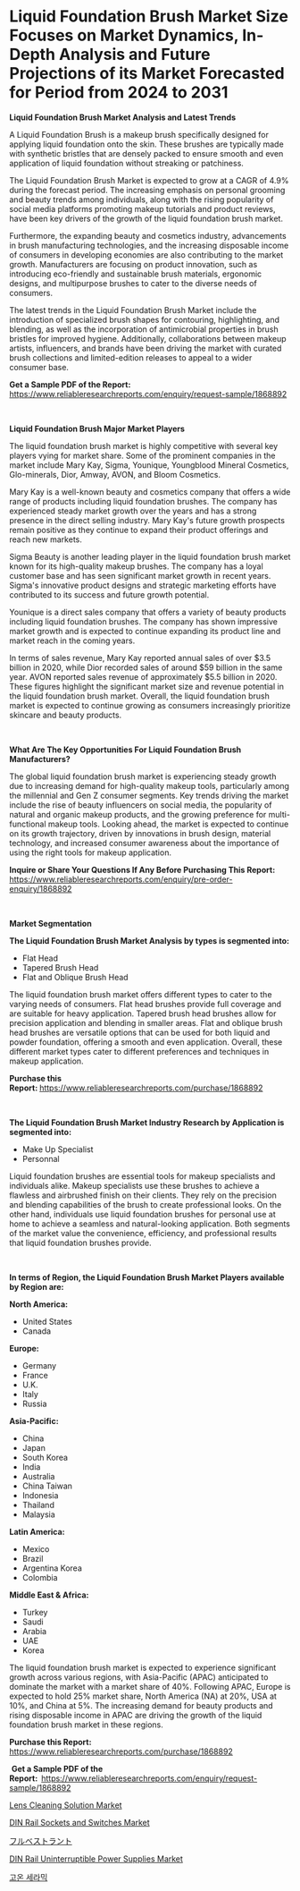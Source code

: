 <p><h1>Liquid Foundation Brush Market Size Focuses on Market Dynamics, In-Depth Analysis and Future Projections of its Market Forecasted for Period from 2024 to 2031</h1></p><p><strong>Liquid Foundation Brush Market Analysis and Latest Trends</strong></p>
<p><p>A Liquid Foundation Brush is a makeup brush specifically designed for applying liquid foundation onto the skin. These brushes are typically made with synthetic bristles that are densely packed to ensure smooth and even application of liquid foundation without streaking or patchiness.</p><p>The Liquid Foundation Brush Market is expected to grow at a CAGR of 4.9% during the forecast period. The increasing emphasis on personal grooming and beauty trends among individuals, along with the rising popularity of social media platforms promoting makeup tutorials and product reviews, have been key drivers of the growth of the liquid foundation brush market.</p><p>Furthermore, the expanding beauty and cosmetics industry, advancements in brush manufacturing technologies, and the increasing disposable income of consumers in developing economies are also contributing to the market growth. Manufacturers are focusing on product innovation, such as introducing eco-friendly and sustainable brush materials, ergonomic designs, and multipurpose brushes to cater to the diverse needs of consumers.</p><p>The latest trends in the Liquid Foundation Brush Market include the introduction of specialized brush shapes for contouring, highlighting, and blending, as well as the incorporation of antimicrobial properties in brush bristles for improved hygiene. Additionally, collaborations between makeup artists, influencers, and brands have been driving the market with curated brush collections and limited-edition releases to appeal to a wider consumer base.</p></p>
<p><strong>Get a Sample PDF of the Report:&nbsp;</strong> <a href="https://www.reliableresearchreports.com/enquiry/request-sample/1868892">https://www.reliableresearchreports.com/enquiry/request-sample/1868892</a></p>
<p>&nbsp;</p>
<p><strong>Liquid Foundation Brush Major Market Players</strong></p>
<p><p>The liquid foundation brush market is highly competitive with several key players vying for market share. Some of the prominent companies in the market include Mary Kay, Sigma, Younique, Youngblood Mineral Cosmetics, Glo-minerals, Dior, Amway, AVON, and Bloom Cosmetics.</p><p>Mary Kay is a well-known beauty and cosmetics company that offers a wide range of products including liquid foundation brushes. The company has experienced steady market growth over the years and has a strong presence in the direct selling industry. Mary Kay's future growth prospects remain positive as they continue to expand their product offerings and reach new markets.</p><p>Sigma Beauty is another leading player in the liquid foundation brush market known for its high-quality makeup brushes. The company has a loyal customer base and has seen significant market growth in recent years. Sigma's innovative product designs and strategic marketing efforts have contributed to its success and future growth potential.</p><p>Younique is a direct sales company that offers a variety of beauty products including liquid foundation brushes. The company has shown impressive market growth and is expected to continue expanding its product line and market reach in the coming years.</p><p>In terms of sales revenue, Mary Kay reported annual sales of over $3.5 billion in 2020, while Dior recorded sales of around $59 billion in the same year. AVON reported sales revenue of approximately $5.5 billion in 2020. These figures highlight the significant market size and revenue potential in the liquid foundation brush market. Overall, the liquid foundation brush market is expected to continue growing as consumers increasingly prioritize skincare and beauty products.</p></p>
<p>&nbsp;</p>
<p><strong>What Are The Key Opportunities For Liquid Foundation Brush Manufacturers?</strong></p>
<p><p>The global liquid foundation brush market is experiencing steady growth due to increasing demand for high-quality makeup tools, particularly among the millennial and Gen Z consumer segments. Key trends driving the market include the rise of beauty influencers on social media, the popularity of natural and organic makeup products, and the growing preference for multi-functional makeup tools. Looking ahead, the market is expected to continue on its growth trajectory, driven by innovations in brush design, material technology, and increased consumer awareness about the importance of using the right tools for makeup application.</p></p>
<p><strong>Inquire or Share Your Questions If Any Before Purchasing This Report:</strong> <a href="https://www.reliableresearchreports.com/enquiry/pre-order-enquiry/1868892">https://www.reliableresearchreports.com/enquiry/pre-order-enquiry/1868892</a></p>
<p>&nbsp;</p>
<p><strong>Market Segmentation</strong></p>
<p><strong>The Liquid Foundation Brush Market Analysis by types is segmented into:</strong></p>
<p><ul><li>Flat Head</li><li>Tapered Brush Head</li><li>Flat and Oblique Brush Head</li></ul></p>
<p><p>The liquid foundation brush market offers different types to cater to the varying needs of consumers. Flat head brushes provide full coverage and are suitable for heavy application. Tapered brush head brushes allow for precision application and blending in smaller areas. Flat and oblique brush head brushes are versatile options that can be used for both liquid and powder foundation, offering a smooth and even application. Overall, these different market types cater to different preferences and techniques in makeup application.</p></p>
<p><strong>Purchase this Report:&nbsp;</strong><a href="https://www.reliableresearchreports.com/purchase/1868892">https://www.reliableresearchreports.com/purchase/1868892</a></p>
<p>&nbsp;</p>
<p><strong>The Liquid Foundation Brush Market Industry Research by Application is segmented into:</strong></p>
<p><ul><li>Make Up Specialist </li><li>Personnal</li></ul></p>
<p><p>Liquid foundation brushes are essential tools for makeup specialists and individuals alike. Makeup specialists use these brushes to achieve a flawless and airbrushed finish on their clients. They rely on the precision and blending capabilities of the brush to create professional looks. On the other hand, individuals use liquid foundation brushes for personal use at home to achieve a seamless and natural-looking application. Both segments of the market value the convenience, efficiency, and professional results that liquid foundation brushes provide.</p></p>
<p>&nbsp;</p>
<p><strong>In terms of Region, the Liquid Foundation Brush Market Players available by Region are:</strong></p>
<p>
    <p> <strong> North America: </strong>
        <ul>
            <li>United States</li>
            <li>Canada</li>
        </ul>
        </p> 
    <p> <strong> Europe: </strong>
        <ul>
            <li>Germany</li>
            <li>France</li>
            <li>U.K.</li>
            <li>Italy</li>
            <li>Russia</li>
        </ul>
        </p> 
    <p> <strong> Asia-Pacific: </strong>
        <ul>
            <li>China</li>
            <li>Japan</li>
            <li>South Korea</li>
            <li>India</li>
            <li>Australia</li>
            <li>China Taiwan</li>
            <li>Indonesia</li>
            <li>Thailand</li>
            <li>Malaysia</li>
        </ul>
        </p> 
    <p> <strong> Latin America: </strong>
        <ul>
            <li>Mexico</li>
            <li>Brazil</li>
            <li>Argentina Korea</li>
            <li>Colombia</li>
        </ul>
        </p> 
    <p> <strong> Middle East & Africa: </strong>
        <ul>
            <li>Turkey</li>
            <li>Saudi</li>
            <li>Arabia</li>
            <li>UAE</li>
            <li>Korea</li>
        </ul>
    </p>
    </p>
<p><p>The liquid foundation brush market is expected to experience significant growth across various regions, with Asia-Pacific (APAC) anticipated to dominate the market with a market share of 40%. Following APAC, Europe is expected to hold 25% market share, North America (NA) at 20%, USA at 10%, and China at 5%. The increasing demand for beauty products and rising disposable income in APAC are driving the growth of the liquid foundation brush market in these regions.</p></p>
<p><strong>Purchase this Report: </strong><a href="https://www.reliableresearchreports.com/purchase/1868892">https://www.reliableresearchreports.com/purchase/1868892</a></p>
<p>&nbsp;<strong>Get a Sample PDF of the Report:&nbsp;&nbsp;</strong><a href="https://www.reliableresearchreports.com/enquiry/request-sample/1868892">https://www.reliableresearchreports.com/enquiry/request-sample/1868892</a></p>
<p><strong></strong></p>
<p><p><a href="https://github.com/joannagoyvaerts/Market-Research-Report-List-1/blob/main/lens-cleaning-solution-market.md">Lens Cleaning Solution Market</a></p><p><a href="https://issuu.com/reportprime-2/docs/din-rail-sockets-and-switches-market-size-2030.ppt">DIN Rail Sockets and Switches Market</a></p><p><a href="https://github.com/wkuactfdzwizk06/Market-Research-Report-List-1/blob/main/16719633206.md">フルベストラント</a></p><p><a href="https://issuu.com/reportprime-2/docs/din-rail-uninterruptible-power-supplies-market-siz">DIN Rail Uninterruptible Power Supplies Market</a></p><p><a href="https://github.com/vsckjg50460/Market-Research-Report-List-1/blob/main/12959792839.md">고온 세라믹</a></p></p>